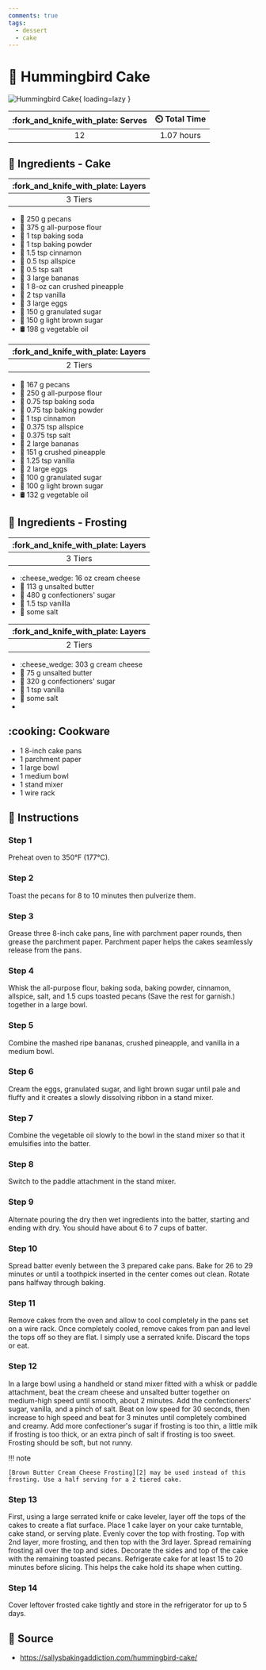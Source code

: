 ```yaml
---
comments: true
tags:
  - dessert
  - cake
---
```

# :cake: Hummingbird Cake

![Hummingbird Cake][1]{ loading=lazy }

| :fork_and_knife_with_plate: Serves | :timer_clock: Total Time |
|:----------------------------------:|:-----------------------: |
| 12 | 1.07 hours |

## :salt: Ingredients - Cake

| :fork_and_knife_with_plate: Layers |
|:----------------------------------:|
| 3 Tiers |

- :chestnut: 250 g pecans
- :ear_of_rice: 375 g all-purpose flour
- :cup_with_straw: 1 tsp baking soda
- :dash: 1 tsp baking powder
- :custard: 1.5 tsp cinnamon
- :herb: 0.5 tsp allspice
- :salt: 0.5 tsp salt
- :banana: 3 large bananas
- :pineapple: 1 8-oz can crushed pineapple
- :icecream: 2 tsp vanilla
- :egg: 3 large eggs
- :candy: 150 g granulated sugar
- :maple_leaf: 150 g light brown sugar
- :oil_drum: 198 g vegetable oil

| :fork_and_knife_with_plate: Layers |
|:----------------------------------:|
| 2 Tiers |

- :chestnut: 167 g pecans
- :ear_of_rice: 250 g all-purpose flour
- :cup_with_straw: 0.75 tsp baking soda
- :dash: 0.75 tsp baking powder
- :custard: 1 tsp cinnamon
- :herb: 0.375 tsp allspice
- :salt: 0.375 tsp salt
- :banana: 2 large bananas
- :pineapple: 151 g crushed pineapple
- :icecream: 1.25 tsp vanilla
- :egg: 2 large eggs
- :candy: 100 g granulated sugar
- :maple_leaf: 100 g light brown sugar
- :oil_drum: 132 g vegetable oil

## :salt: Ingredients - Frosting

| :fork_and_knife_with_plate: Layers |
|:----------------------------------:|
| 3 Tiers |

- :cheese_wedge: 16 oz cream cheese
- :butter: 113 g unsalted butter
- :candy: 480 g confectioners' sugar
- :icecream: 1.5 tsp vanilla
- :salt: some salt

| :fork_and_knife_with_plate: Layers |
|:----------------------------------:|
| 2 Tiers |

- :cheese_wedge: 303 g cream cheese
- :butter: 75 g unsalted butter
- :candy: 320 g confectioners' sugar
- :icecream: 1 tsp vanilla
- :salt: some salt
- 
## :cooking: Cookware

- 1 8-inch cake pans
- 1 parchment paper
- 1 large bowl
- 1 medium bowl
- 1 stand mixer
- 1 wire rack

## :pencil: Instructions

### Step 1

Preheat oven to 350°F (177°C).

### Step 2

Toast the pecans for 8 to 10 minutes then pulverize them.

### Step 3

Grease three 8-inch cake pans, line with parchment paper rounds, then grease the parchment paper. Parchment paper helps
the cakes seamlessly release from the pans.

### Step 4

Whisk the all-purpose flour, baking soda, baking powder, cinnamon, allspice, salt, and 1.5 cups toasted pecans (Save the
rest for garnish.) together in a large bowl.

### Step 5

Combine the mashed ripe bananas, crushed pineapple, and vanilla in a medium bowl.

### Step 6

Cream the eggs, granulated sugar, and light brown sugar until pale and fluffy and it creates a slowly dissolving ribbon
in a stand mixer.

### Step 7

Combine the vegetable oil slowly to the bowl in the stand mixer so that it emulsifies into the batter.

### Step 8

Switch to the paddle attachment in the stand mixer.

### Step 9

Alternate pouring the dry then wet ingredients into the batter, starting and ending with dry. You should have about 6 to
7 cups of batter.

### Step 10

Spread batter evenly between the 3 prepared cake pans. Bake for 26 to 29 minutes or until a toothpick inserted in the
center comes out clean. Rotate pans halfway through baking.

### Step 11

Remove cakes from the oven and allow to cool completely in the pans set on a wire rack. Once completely cooled, remove
cakes from pan and level the tops off so they are flat. I simply use a serrated knife. Discard the tops or eat.

### Step 12

In a large bowl using a handheld or stand mixer fitted with a whisk or paddle attachment, beat the
cream cheese and unsalted butter together on medium-high speed until smooth, about 2 minutes. Add the confectioners'
sugar, vanilla, and a pinch of salt. Beat on low speed for 30 seconds, then increase to high speed and beat for 3
minutes until completely combined and creamy. Add more confectioner's sugar if frosting is too thin, a little milk if
frosting is too thick, or an extra pinch of salt if frosting is too sweet. Frosting should be soft, but not runny.

!!! note

    [Brown Butter Cream Cheese Frosting][2] may be used instead of this frosting. Use a half serving for a 2 tiered cake.

### Step 13

First, using a large serrated knife or cake leveler, layer off the tops of the cakes to create a
flat surface. Place 1 cake layer on your cake turntable, cake stand, or serving plate. Evenly cover the top with
frosting. Top with 2nd layer, more frosting, and then top with the 3rd layer. Spread remaining frosting all over the top
and sides. Decorate the sides and top of the cake with the remaining toasted pecans. Refrigerate cake for at least 15 to
20 minutes before slicing. This helps the cake hold its shape when cutting.

### Step 14

Cover leftover frosted cake tightly and store in the refrigerator for up to 5 days.

## :link: Source

- <https://sallysbakingaddiction.com/hummingbird-cake/>

[1]: <../../assets/images/hummingbird-cake.jpg>
[2]: <../../ingredients/frosting/brown-butter-cream-cheese-frosting.md>
